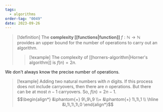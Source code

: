 ```yaml
---
tags:
  - algorithms
order-tag: "0049"
date: 2023-09-26
---
```

>[!definition]
>The **complexity [[functions|function]]** $f:\mathbb{N}\to \mathbb{N}$ provides an upper bound for the number of operations to carry out an algorithm.
>
>>[!example]
>>The complexity of [[horners-algorithm|Horner's algorithm]] is $f(n)=2n$.

We don't always know the precise number of operations.

>[!example]
>Adding two natural numbers with $n$ digits.
>If this process does not include carryovers, then there are $n$ operations. But there can be at most $n-1$ carryovers. So, $f(n)=2n-1$.
>$$\begin{align*} &\phantom{+} 9\,9\,9 \\+ &\phantom{+} 1\,1\,1 \\
\hline
  &\,1\,1\,1\,0
\end{align*}$$
